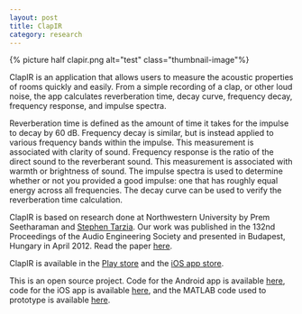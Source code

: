 ```yaml
---
layout: post
title: ClapIR
category: research
---
```

{% picture half clapir.png alt="test" class="thumbnail-image"%}

ClapIR is an application that allows users to measure the acoustic properties of rooms quickly and easily. From a simple recording of a clap, or other loud noise, the app calculates reverberation time, decay curve, frequency decay, frequency response, and impulse spectra.


<!--more-->

Reverberation time is defined as the amount of time it takes for the impulse to decay by 60 dB. Frequency decay is similar, but is instead applied to various frequency bands within the impulse. This measurement is associated with clarity of sound. Frequency response is the ratio of the direct sound to the reverberant sound. This measurement is associated with warmth or brightness of sound. The impulse spectra is used to determine whether or not you provided a good impulse: one that has roughly equal energy across all frequencies. The decay curve can be used to verify the reverberation time calculation.

ClapIR is based on research done at Northwestern University by Prem Seetharaman and [Stephen Tarzia](www.stevetarzia.com). Our work was published in the 132nd Proceedings of the Audio Engineering Society and presented in Budapest, Hungary in April 2012. Read the paper [here](public/papers/seetharaman_tarzia_aes12.pdf).

ClapIR is available in the [Play store](https://play.google.com/store/apps/details?id=com.seeth.clapir) and the [iOS app store](https://itunes.apple.com/us/app/clapir-acoustics-measurement/id521153051?mt=8).

This is an open source project. Code for the Android app is available [here](http://github.com/pseeth/clapir), code for the iOS app is available [here](http://github.com/starzia/ClapIR), and the MATLAB code used to prototype is available [here](http://github.com/pseeth/claps).
